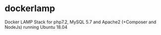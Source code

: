 # dockerlamp
Docker LAMP Stack for php7.2, MySQL 5.7 and Apache2 (+Composer and NodeJs) running Ubuntu 18.04
